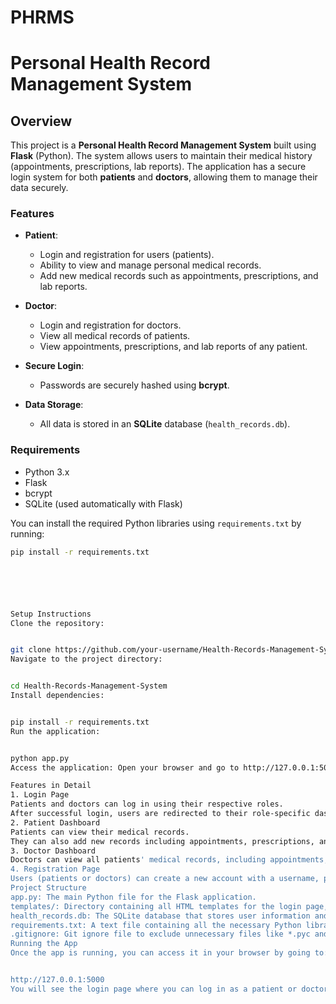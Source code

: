 # PHRMS
# Personal Health Record Management System

## Overview

This project is a **Personal Health Record Management System** built using **Flask** (Python). The system allows users to maintain their medical history (appointments, prescriptions, lab reports). The application has a secure login system for both **patients** and **doctors**, allowing them to manage their data securely.

### Features

- **Patient**:
  - Login and registration for users (patients).
  - Ability to view and manage personal medical records.
  - Add new medical records such as appointments, prescriptions, and lab reports.

- **Doctor**:
  - Login and registration for doctors.
  - View all medical records of patients.
  - View appointments, prescriptions, and lab reports of any patient.

- **Secure Login**: 
  - Passwords are securely hashed using **bcrypt**.
  
- **Data Storage**: 
  - All data is stored in an **SQLite** database (`health_records.db`).

### Requirements

- Python 3.x
- Flask
- bcrypt
- SQLite (used automatically with Flask)

You can install the required Python libraries using `requirements.txt` by running:

```bash
pip install -r requirements.txt






Setup Instructions
Clone the repository:


git clone https://github.com/your-username/Health-Records-Management-System.git
Navigate to the project directory:


cd Health-Records-Management-System
Install dependencies:


pip install -r requirements.txt
Run the application:


python app.py
Access the application: Open your browser and go to http://127.0.0.1:5000.

Features in Detail
1. Login Page
Patients and doctors can log in using their respective roles.
After successful login, users are redirected to their role-specific dashboards.
2. Patient Dashboard
Patients can view their medical records.
They can also add new records including appointments, prescriptions, and lab reports.
3. Doctor Dashboard
Doctors can view all patients' medical records, including appointments, prescriptions, and lab reports.
4. Registration Page
Users (patients or doctors) can create a new account with a username, password, and role selection.
Project Structure
app.py: The main Python file for the Flask application.
templates/: Directory containing all HTML templates for the login page, dashboards, and registration.
health_records.db: The SQLite database that stores user information and medical records (this will be created automatically upon running the app).
requirements.txt: A text file containing all the necessary Python libraries for the project.
.gitignore: Git ignore file to exclude unnecessary files like *.pyc and health_records.db.
Running the App
Once the app is running, you can access it in your browser by going to:


http://127.0.0.1:5000
You will see the login page where you can log in as a patient or doctor, or register a new account.
